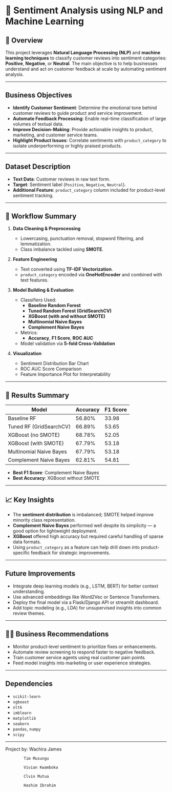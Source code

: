 # 🧠 Sentiment Analysis using NLP and Machine Learning

## 📌 Overview
This project leverages **Natural Language Processing (NLP)** and **machine learning techniques** to classify customer reviews into sentiment categories: **Positive**, **Negative**, or **Neutral**. The main objective is to help businesses understand and act on customer feedback at scale by automating sentiment analysis.

---

## Business Objectives

- **Identify Customer Sentiment**: Determine the emotional tone behind customer reviews to guide product and service improvement.
- **Automate Feedback Processing**: Enable real-time classification of large volumes of textual data.
- **Improve Decision-Making**: Provide actionable insights to product, marketing, and customer service teams.
- **Highlight Product Issues**: Correlate sentiments with `product_category` to isolate underperforming or highly praised products.

---

##  Dataset Description

- **Text Data**: Customer reviews in raw text form.
- **Target**: Sentiment label (`Positive`, `Negative`, `Neutral`).
- **Additional Feature**: `product_category` column included for product-level sentiment tracking.

---

## 🔧 Workflow Summary

1. **Data Cleaning & Preprocessing**
   - Lowercasing, punctuation removal, stopword filtering, and lemmatization.
   - Class imbalance tackled using **SMOTE**.
  
2. **Feature Engineering**
   - Text converted using **TF-IDF Vectorization**.
   - `product_category` encoded via **OneHotEncoder** and combined with text features.

3. **Model Building & Evaluation**
   - Classifiers Used:
     - **Baseline Random Forest**
     - **Tuned Random Forest (GridSearchCV)**
     - **XGBoost (with and without SMOTE)**
     - **Multinomial Naive Bayes**
     - **Complement Naive Bayes**
   - Metrics:
     - **Accuracy**, **F1 Score**, **ROC AUC**
   - Model validation via **5-fold Cross-Validation**

4. **Visualization**
   - Sentiment Distribution Bar Chart
   - ROC AUC Score Comparison
   - Feature Importance Plot for Interpretability

---

## 🧪 Results Summary

| Model                      | Accuracy | F1 Score |
|---------------------------|----------|----------|
| Baseline RF               |   56.80% |   33.98  |
| Tuned RF (GridSearchCV)   |   66.89% |   53.65  |
| XGBoost (no SMOTE)        |   68.78% |   52.05  |
| XGBoost (with SMOTE)      |   67.79% |   53.18  |
| Multinomial Naive Bayes   |   67.79% |   53.18  |
| Complement Naive Bayes    |   62.81% |   54.81  |

- **Best F1 Score**: Complement Naive Bayes
- **Best Accuracy**: XGBoost without SMOTE

---

## 📈 Key Insights

- The **sentiment distribution** is imbalanced; SMOTE helped improve minority class representation.
- **Complement Naive Bayes** performed well despite its simplicity — a good option for lightweight deployment.
- **XGBoost** offered high accuracy but required careful handling of sparse data formats.
- Using `product_category` as a feature can help drill down into product-specific feedback for strategic improvements.

---

## Future Improvements

- Integrate deep learning models (e.g., LSTM, BERT) for better context understanding.
- Use advanced embeddings like Word2Vec or Sentence Transformers.
- Deploy the final model via a Flask/Django API or streamlit dashboard.
- Add topic modeling (e.g., LDA) for unsupervised insights into common review themes.

---

## 👨‍💼 Business Recommendations

- Monitor product-level sentiment to prioritize fixes or enhancements.
- Automate review screening to respond faster to negative feedback.
- Train customer service agents using real customer pain points.
- Feed model insights into marketing or user experience strategies.

---

## Dependencies

- `scikit-learn`
- `xgboost`
- `nltk`
- `imblearn`
- `matplotlib`
- `seaborn`
- `pandas`, `numpy`
- `scipy`

---


Project by: Wachira James
           
            Tim Musungu
           
            Vivian Kwamboka
            
            Clvin Mutua
           
            Hashim Ibrahim


